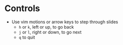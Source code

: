 # Controls

- Use vim motions or arrow keys to step through slides
  - `h` or `k`, left or up, to go back
  - `j` or `l`, right or down, to go next
  - `q` to quit
